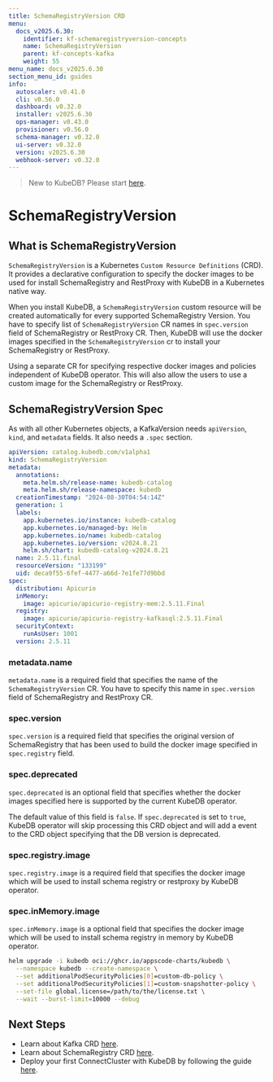 ```yaml
---
title: SchemaRegistryVersion CRD
menu:
  docs_v2025.6.30:
    identifier: kf-schemaregistryversion-concepts
    name: SchemaRegistryVersion
    parent: kf-concepts-kafka
    weight: 55
menu_name: docs_v2025.6.30
section_menu_id: guides
info:
  autoscaler: v0.41.0
  cli: v0.56.0
  dashboard: v0.32.0
  installer: v2025.6.30
  ops-manager: v0.43.0
  provisioner: v0.56.0
  schema-manager: v0.32.0
  ui-server: v0.32.0
  version: v2025.6.30
  webhook-server: v0.32.0
---
```


> New to KubeDB? Please start [here](/docs/v2025.6.30/README).

# SchemaRegistryVersion

## What is SchemaRegistryVersion

`SchemaRegistryVersion` is a Kubernetes `Custom Resource Definitions` (CRD). It provides a declarative configuration to specify the docker images to be used for install SchemaRegistry and RestProxy with KubeDB in a Kubernetes native way.

When you install KubeDB, a `SchemaRegistryVersion` custom resource will be created automatically for every supported SchemaRegistry Version. You have to specify list of `SchemaRegistryVersion` CR names in `spec.version` field of SchemaRegistry or RestProxy CR. Then, KubeDB will use the docker images specified in the `SchemaRegistryVersion` cr to install your SchemaRegistry or RestProxy.

Using a separate CR for specifying respective docker images and policies independent of KubeDB operator. This will also allow the users to use a custom image for the SchemaRegistry or RestProxy.

## SchemaRegistryVersion Spec

As with all other Kubernetes objects, a KafkaVersion needs `apiVersion`, `kind`, and `metadata` fields. It also needs a `.spec` section.

```yaml
apiVersion: catalog.kubedb.com/v1alpha1
kind: SchemaRegistryVersion
metadata:
  annotations:
    meta.helm.sh/release-name: kubedb-catalog
    meta.helm.sh/release-namespace: kubedb
  creationTimestamp: "2024-08-30T04:54:14Z"
  generation: 1
  labels:
    app.kubernetes.io/instance: kubedb-catalog
    app.kubernetes.io/managed-by: Helm
    app.kubernetes.io/name: kubedb-catalog
    app.kubernetes.io/version: v2024.8.21
    helm.sh/chart: kubedb-catalog-v2024.8.21
  name: 2.5.11.final
  resourceVersion: "133199"
  uid: deca9f55-6fef-4477-a66d-7e1fe77d9bbd
spec:
  distribution: Apicurio
  inMemory:
    image: apicurio/apicurio-registry-mem:2.5.11.Final
  registry:
    image: apicurio/apicurio-registry-kafkasql:2.5.11.Final
  securityContext:
    runAsUser: 1001
  version: 2.5.11
```

### metadata.name

`metadata.name` is a required field that specifies the name of the `SchemaRegistryVersion` CR. You have to specify this name in `spec.version` field of SchemaRegistry and RestProxy CR.

### spec.version

`spec.version` is a required field that specifies the original version of SchemaRegistry that has been used to build the docker image specified in `spec.registry` field.

### spec.deprecated

`spec.deprecated` is an optional field that specifies whether the docker images specified here is supported by the current KubeDB operator.

The default value of this field is `false`. If `spec.deprecated` is set to `true`, KubeDB operator will skip processing this CRD object and will add a event to the CRD object specifying that the DB version is deprecated.

### spec.registry.image

`spec.registry.image` is a required field that specifies the docker image which will be used to install schema registry or restproxy by KubeDB operator.

### spec.inMemory.image

`spec.inMemory.image` is a optional field that specifies the docker image which will be used to install schema registry in memory by KubeDB operator.

```bash
helm upgrade -i kubedb oci://ghcr.io/appscode-charts/kubedb \
  --namespace kubedb --create-namespace \
  --set additionalPodSecurityPolicies[0]=custom-db-policy \
  --set additionalPodSecurityPolicies[1]=custom-snapshotter-policy \
  --set-file global.license=/path/to/the/license.txt \
  --wait --burst-limit=10000 --debug
```

## Next Steps

- Learn about Kafka CRD [here](/docs/v2025.6.30/guides/kafka/concepts/kafka).
- Learn about SchemaRegistry CRD [here](/docs/v2025.6.30/guides/kafka/concepts/schemaregistry).
- Deploy your first ConnectCluster with KubeDB by following the guide [here](/docs/v2025.6.30/guides/kafka/connectcluster/quickstart).
